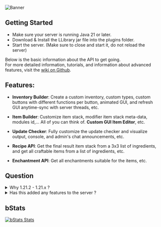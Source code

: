 ![Banner](https://cdn.modrinth.com/data/cached_images/71df530b843cf6fa0ce475f79bc09e065ac94097.png)

## Getting Started
- Make sure your server is running Java 21 or later​.
- Download & Install the LLibrary jar file into the plugins folder​.
- Start the server​. (Make sure to close and start it, do not reload the server)

Below is the basic information about the API to get going.\
For more detailed information, tutorials, and information about advanced features, visit the [wiki on Github](https://github.com/LucFr1746/LLibrary/wiki).
## Features:
- **Inventory Builder**: Create a custom inventory, custom types, custom buttons with different functions per button, animated GUI, and refresh GUI anytime-sync with server threads, etc.

- **Item Builder**: Customize item stack, modifier item stack meta-data, modules id,... All of you can think of. **Custom GUI Item Editor**, etc.

- **Update Checker**: Fully customize the update checker and visualize output, console, and admin's chat announcements, etc.

- **Recipe API**: Get the final result item stack from a 3x3 list of ingredients, and get all craftable items from a list of ingredients, etc.

- **Enchantment API**: Get all enchantments suitable for the items, etc.

## Question

<details>
<summary>Why 1.21.2 - 1.21.x ?</summary>

- Due to Spigot 1.21.1-R0.1-SNAPSHOT having an API named **"Menu Type"**, we decided to use that to create the **Inventory Builder API**. This makes the builder more flexible and able to create multiple types of inventories.

- Due to Spigot 1.21.2-R0.1-SNAPSHOT having an API named **"Damage Resistant"**, ItemStack will be able to have damage-resistant flags. Ex: "DamageTypeTags.IS_FIRE" makes the item stack immune to fire.

</details>

<details>
<summary>Has this added any features to the server ?</summary>

This added some in-game quality of life, such as:
- A GUI that helps you modify item stack in-game, you can customize all of the GUI like text, and toggle the functions of the GUI or disable this GUI in the config file. Of course, the GUI has permission to open and per-function permission if you want to customize more. Who knows!

</details>


## bStats
[![bStats Stats](https://bstats.org/signatures/bukkit/LucFrLib.svg)](https://bstats.org/plugin/bukkit/LucFrLib)